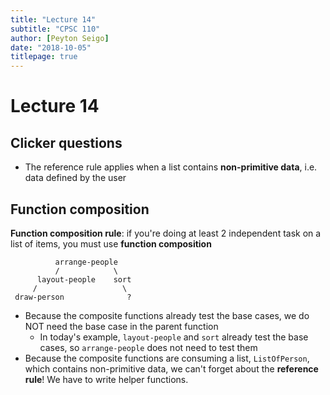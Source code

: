 ```yaml
---
title: "Lecture 14"
subtitle: "CPSC 110"
author: [Peyton Seigo]
date: "2018-10-05"
titlepage: true
---
```


# Lecture 14

## Clicker questions

- The reference rule applies when a list contains **non-primitive data**, i.e. data defined by the user

## Function composition

**Function composition rule**: if you're doing at least 2 independent task on a list of items, you must use **function composition**

```
          arrange-people
          /            \
      layout-people    sort
     /                   \
 draw-person              ?
```

- Because the composite functions already test the base cases, we do NOT need the base case in the parent function
  - In today's example, `layout-people` and `sort` already test the base cases, so `arrange-people` does not need to test them
- Because the composite functions are consuming a list, `ListOfPerson`, which contains non-primitive data, we can't forget about the **reference rule**! We have to write helper functions.
